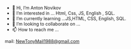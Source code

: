 - 👋 Hi, I’m Anton Novikov
- 👀 I’m interested in ... Html, Css, JS, English , SQL.
- 🌱 I’m currently learning ...JS,HTML, CSS, English, SQL.
- 💞️ I’m looking to collaborate on ...
- 📫 How to reach me ...


mail: NewTonyMail1988@gmail.com

<!---
AntonNovikov/AntonNovikov is a ✨ special ✨ repository because its `README.md` (this file) appears on your GitHub profile.
You can click the Preview link to take a look at your changes.
--->
